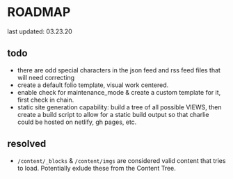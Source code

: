 
# ROADMAP
last updated: 03.23.20

## todo

- there are odd special characters in the json feed and rss feed files that will need correcting
- create a default folio template, visual work centered.
- enable check for maintenance_mode & create a custom template for it, first check in chain.
- static site generation capability: build a tree of all possible VIEWS, then create a build script to allow for a static build output so that charlie could be hosted on netlify, gh pages, etc.

## resolved
- `/content/_blocks` & `/content/imgs` are considered valid content that tries to load. Potentially exlude these from the Content Tree.
